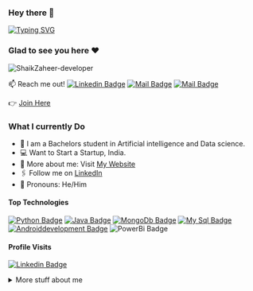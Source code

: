 ### Hey there :wave:
[![Typing SVG](https://readme-typing-svg.herokuapp.com?color=%2336BCF7&lines=This+is+Shaik+Zaheer)](https://git.io/typing-svg)
### Glad to see you here :heart:
<p align="left"> <img src="https://komarev.com/ghpvc/?username=ShaikZaheer-developer&label=Views&color=blue&style=plastic" alt="ShaikZaheer-developer" /> </p>

:mailbox: Reach me out!
 [![Linkedin Badge](https://img.shields.io/badge/-Zaheer-0e76a8?style=flat&labelColor=0e76a8&logo=linkedin&logoColor=white)](https://www.linkedin.com/in/zaheershaik2/) [![Mail Badge](https://img.shields.io/badge/-@Shaikzaheer-e84393?style=flat&labelColor=e84393&logo=instagram&logoColor=white)](https://www.instagram.com/zaheershaik970/) [![Mail Badge](https://img.shields.io/badge/-Zaheer-c0392b?style=flat&labelColor=c0392b&logo=gmail&logoColor=white)](mailto:zaheershaik97042@gmail.com)

👉 [Join Here](https://www.linkedin.com/in/zaheershaik2/)


<!-- TODO: Add last video link -->

### What I currently Do

- 🏢 I am a Bachelors student in Artificial intelligence and Data science.
- 💻 Want to Start a Startup, India.
- 🙋‍ More about me: Visit [My Website](https://zaheerportfolio2023.netlify.app/) 
- 🖇 Follow me on [LinkedIn](https://www.linkedin.com/in/zaheershaik2/) 
- 👯 Pronouns: He/Him


#### Top Technologies

<!-- TODO: Make technologies links takes you to repositories -->

[![Python Badge](https://img.shields.io/badge/-Python-61DBFB?style=for-the-badge&labelColor=black&logo=python&logoColor=61DBFB)](#) [![Java Badge](https://img.shields.io/badge/-Java-F0DB4F?style=for-the-badge&labelColor=black&logo=javascript&logoColor=F0DB4F)](#) [![MongoDb Badge](https://img.shields.io/badge/-MongoDb-007acc?style=for-the-badge&labelColor=black&logo=MongoDb&logoColor=007acc)](#) [![My Sql Badge](https://img.shields.io/badge/-MySql-3C873A?style=for-the-badge&labelColor=black&logo=MySql&logoColor=3C873A)](#) [![Androiddevelopment Badge](https://img.shields.io/badge/-Android-e535ab?style=for-the-badge&labelColor=black&logo=Android&logoColor=e535ab)](#)  ![PowerBi Badge](https://img.shields.io/badge/-PowerBi-dafafe?style=for-the-badge&labelColor=black&logo=PowerBi&logoColor=8deaf5)


#### Profile Visits 

[![Linkedin Badge](https://img.shields.io/badge/-Zaheer-0e76a8?style=flat&labelColor=0e76a8&logo=linkedin&logoColor=white)](https://www.linkedin.com/in/zaheershaik2/)

<details>
<summary>
  More stuff about me
</summary>

<br >

I love coding and I strongly believe that technology can greatly help in solving day to day problems, thereby creates a significant impact in transforming the lives of the people. I am interested in working on challenging and real-time projects.

During free times, I like working on personal projects providing creative solutions to day to day problems. Recently, I worked on Face Recognition projects and I finished it. And also I have some project ideas which includes new technologies like cloud computing , Artificial intelligence , Machine learning and deep learning.!

### :fire: My Stats :

[![GitHub Streak](http://github-readme-streak-stats.herokuapp.com?user=ShaikZaheer-developer&theme=dark&background=000000)](https://git.io/streak-stats)


<!--END_SECTION:waka-->

